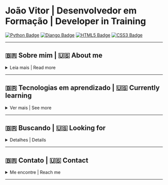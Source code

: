 # João Vitor | Desenvolvedor em Formação | Developer in Training

[![Python Badge](https://img.shields.io/badge/Python-3776AB?style=for-the-badge&logo=python&logoColor=white)](https://www.python.org/)
[![Django Badge](https://img.shields.io/badge/Django-092E20?style=for-the-badge&logo=django&logoColor=white)](https://www.djangoproject.com/)
[![HTML5 Badge](https://img.shields.io/badge/HTML5-E34F26?style=for-the-badge&logo=html5&logoColor=white)](https://developer.mozilla.org/en-US/docs/Web/HTML)
[![CSS3 Badge](https://img.shields.io/badge/CSS3-1572B6?style=for-the-badge&logo=css3&logoColor=white)](https://developer.mozilla.org/en-US/docs/Web/CSS)

---

## 🇧🇷 Sobre mim | 🇺🇸 About me

<details>
<summary>Leia mais | Read more</summary>

- Estudante de Desenvolvimento de Sistemas | Systems Development student.
- Focado em Desenvolvimento Web e APIs | Focused on Web Development and APIs.
- Atualmente aprendendo Python, Django e boas práticas de programação | Currently learning Python, Django and best programming practices.
- Apaixonado por tecnologia, inovação e backend | Passionate about technology, innovation, and backend development.
- Aberto a colaborações e projetos desafiadores | Open to collaborations and challenging projects.

</details>

---

## 🇧🇷 Tecnologias em aprendizado | 🇺🇸 Currently learning

<details>
<summary>Ver mais | See more</summary>

- Python
- Django
- HTML5
- CSS3
- JavaScript básico | Basic JavaScript

</details>

---

## 🇧🇷 Buscando | 🇺🇸 Looking for

<details>
<summary>Detalhes | Details</summary>

- Estágio ou projetos de desenvolvimento web | Internship or web development projects.
- Crescimento contínuo como desenvolvedor backend | Continuous growth as a backend developer.

</details>

---

## 🇧🇷 Contato | 🇺🇸 Contact

<details>
<summary>Me encontre | Reach me</summary>

- **Email:** jvitor.infoassistent1@gmail.com
- **LinkedIn:** https://linkedin.com/in/joão-vitor-a76b73268

</details>

---

